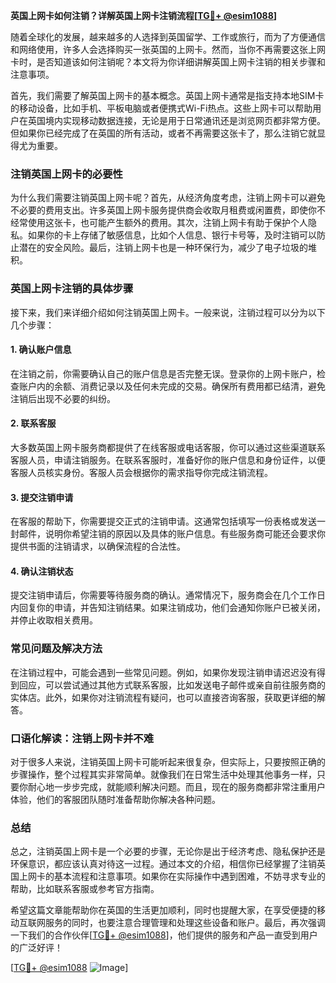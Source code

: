 **英国上网卡如何注销？详解英国上网卡注销流程[[TG💪+ @esim1088](https://t.me/s/esim1088)]**

随着全球化的发展，越来越多的人选择到英国留学、工作或旅行，而为了方便通信和网络使用，许多人会选择购买一张英国的上网卡。然而，当你不再需要这张上网卡时，是否知道该如何注销呢？本文将为你详细讲解英国上网卡注销的相关步骤和注意事项。

首先，我们需要了解英国上网卡的基本概念。英国上网卡通常是指支持本地SIM卡的移动设备，比如手机、平板电脑或者便携式Wi-Fi热点。这些上网卡可以帮助用户在英国境内实现移动数据连接，无论是用于日常通讯还是浏览网页都非常方便。但如果你已经完成了在英国的所有活动，或者不再需要这张卡了，那么注销它就显得尤为重要。

### 注销英国上网卡的必要性

为什么我们需要注销英国上网卡呢？首先，从经济角度考虑，注销上网卡可以避免不必要的费用支出。许多英国上网卡服务提供商会收取月租费或闲置费，即使你不经常使用这张卡，也可能产生额外的费用。其次，注销上网卡有助于保护个人隐私。如果你的卡上存储了敏感信息，比如个人信息、银行卡号等，及时注销可以防止潜在的安全风险。最后，注销上网卡也是一种环保行为，减少了电子垃圾的堆积。

### 英国上网卡注销的具体步骤

接下来，我们来详细介绍如何注销英国上网卡。一般来说，注销过程可以分为以下几个步骤：

#### 1. 确认账户信息

在注销之前，你需要确认自己的账户信息是否完整无误。登录你的上网卡账户，检查账户内的余额、消费记录以及任何未完成的交易。确保所有费用都已结清，避免注销后出现不必要的纠纷。

#### 2. 联系客服

大多数英国上网卡服务商都提供了在线客服或电话客服，你可以通过这些渠道联系客服人员，申请注销服务。在联系客服时，准备好你的账户信息和身份证件，以便客服人员核实身份。客服人员会根据你的需求指导你完成注销流程。

#### 3. 提交注销申请

在客服的帮助下，你需要提交正式的注销申请。这通常包括填写一份表格或发送一封邮件，说明你希望注销的原因以及具体的账户信息。有些服务商可能还会要求你提供书面的注销请求，以确保流程的合法性。

#### 4. 确认注销状态

提交注销申请后，你需要等待服务商的确认。通常情况下，服务商会在几个工作日内回复你的申请，并告知注销结果。如果注销成功，他们会通知你账户已被关闭，并停止收取相关费用。

### 常见问题及解决方法

在注销过程中，可能会遇到一些常见问题。例如，如果你发现注销申请迟迟没有得到回应，可以尝试通过其他方式联系客服，比如发送电子邮件或亲自前往服务商的实体店。此外，如果你对注销流程有疑问，也可以直接咨询客服，获取更详细的解答。

### 口语化解读：注销上网卡并不难

对于很多人来说，注销英国上网卡可能听起来很复杂，但实际上，只要按照正确的步骤操作，整个过程其实非常简单。就像我们在日常生活中处理其他事务一样，只要你耐心地一步步完成，就能顺利解决问题。而且，现在的服务商都非常注重用户体验，他们的客服团队随时准备帮助你解决各种问题。

### 总结

总之，注销英国上网卡是一个必要的步骤，无论你是出于经济考虑、隐私保护还是环保意识，都应该认真对待这一过程。通过本文的介绍，相信你已经掌握了注销英国上网卡的基本流程和注意事项。如果你在实际操作中遇到困难，不妨寻求专业的帮助，比如联系客服或参考官方指南。

希望这篇文章能帮助你在英国的生活更加顺利，同时也提醒大家，在享受便捷的移动互联网服务的同时，也要注意合理管理和处理这些设备和账户。最后，再次强调一下我们的合作伙伴[[TG💪+ @esim1088](https://t.me/s/esim1088)]，他们提供的服务和产品一直受到用户的广泛好评！

[[TG💪+ @esim1088](https://t.me/s/esim1088) ![Image](https://i.postimg.cc/4NQfJmqS/Snipaste-2025-05-13-00-14-12.png)]